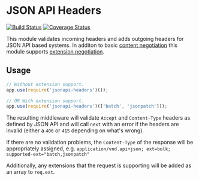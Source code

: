 # JSON API Headers

[![Build Status](https://travis-ci.org/elliotttf/jsonapi-headers.svg?branch=master)](https://travis-ci.org/elliotttf/jsonapi-headers)
[![Coverage Status](https://coveralls.io/repos/elliotttf/jsonapi-headers/badge.svg?branch=master&service=github)](https://coveralls.io/github/elliotttf/jsonapi-headers?branch=master)

This module validates incoming headers and adds outgoing headers for
JSON API based systems. In additon to basic [content negotiation](http://jsonapi.org/format/#content-negotiation) this module supports [extension negotiation](http://jsonapi.org/extensions/#extension-negotiation).

## Usage

```javascript
// Without extension support.
app.use(require('jsonapi-headers')());

// OR With extension support.
app.use(require('jsonapi-headers')(['batch', 'jsonpatch']));
```

The resulting middleware will validate `Accept` and `Content-Type` headers
as defined by JSON API and will call `next` with an error if the headers are
invalid (either a `406` or `415` depending on what's wrong).

If there are no validation problems, the `Content-Type` of the response will
be appropriately assigned, e.g.
`application/vnd.api+json; ext=bulk; supported-ext="batch,jsonpatch"`

Additionally, any extensions that the request is supporting will be added as
an array to `req.ext`.

